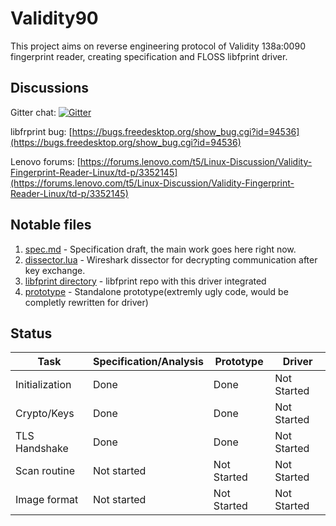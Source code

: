 # Validity90

This project aims on reverse engineering protocol of Validity 138a:0090 fingerprint reader, creating specification and FLOSS libfprint driver.

## Discussions

Gitter chat: [![Gitter](https://img.shields.io/gitter/room/nwjs/nw.js.svg)](https://gitter.im/Validity90/Lobby?utm_source=share-link&utm_medium=link&utm_campaign=share-link)

libfrprint bug: [https://bugs.freedesktop.org/show_bug.cgi?id=94536](https://bugs.freedesktop.org/show_bug.cgi?id=94536)

Lenovo forums: [https://forums.lenovo.com/t5/Linux-Discussion/Validity-Fingerprint-Reader-Linux/td-p/3352145](https://forums.lenovo.com/t5/Linux-Discussion/Validity-Fingerprint-Reader-Linux/td-p/3352145)

## Notable files

1. [spec.md](spec.md) - Specification draft, the main work goes here right now.
2. [dissector.lua](dissector.lua) - Wireshark dissector for decrypting communication after key exchange.
3. [libfprint directory](libfprint) - libfprint repo with this driver integrated
4. [prototype](prototype/prototype.c) - Standalone prototype(extremly ugly code, would be completly rewritten for driver)

## Status
| 		Task 			| Specification/Analysis	| Prototype    | Driver 	 |
|-----------------------|---------------------------|--------------|-------------|
| Initialization  		| Done 					    | Done	 	   | Not Started |
| Crypto/Keys 			| Done 						| Done  	   | Not Started |
| TLS Handshake	        | Done              		| Done         | Not Started |
| Scan routine  		| Not started  				| Not Started  | Not Started |
| Image format  		| Not started  				| Not Started  | Not Started |
